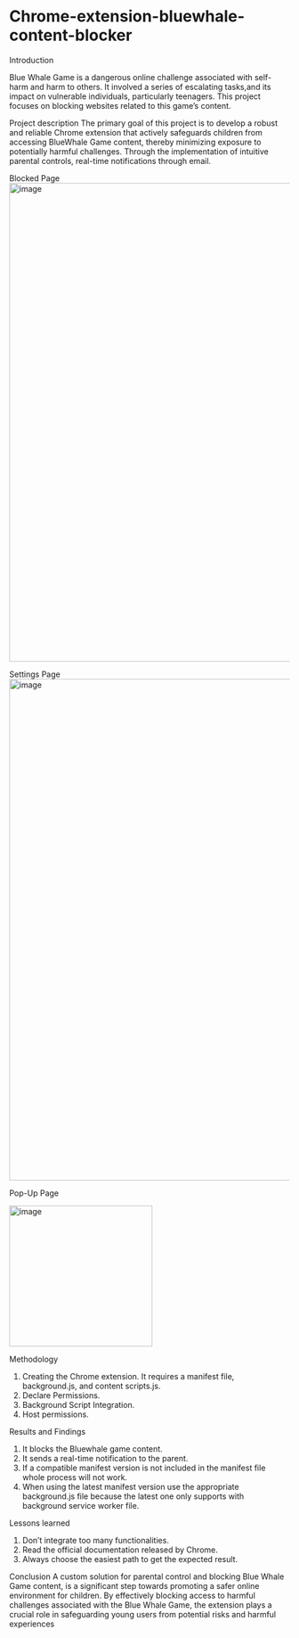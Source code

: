 # Chrome-extension-bluewhale-content-blocker

Introduction

Blue Whale Game is a dangerous online challenge associated with self-harm and harm to others. It involved a series of escalating tasks,and its impact on vulnerable individuals, particularly teenagers. This project focuses on blocking websites related to this game’s content.

 
Project description
 The primary goal of this project is to develop a robust and reliable Chrome extension that actively safeguards children from accessing BlueWhale Game content, thereby minimizing exposure to potentially harmful challenges. Through the implementation of intuitive parental controls, real-time notifications through email.

 Blocked Page 
 <img width="1903" height="859" alt="image" src="https://github.com/user-attachments/assets/fe5b205a-2c9d-4da0-b776-2681e07cc4db" />

 Settings Page
 <img width="1884" height="900" alt="image" src="https://github.com/user-attachments/assets/fcc9f045-3bc3-4171-abbe-b83f900aca18" />

 Pop-Up Page
                                         
 <img width="257" height="253" alt="image" src="https://github.com/user-attachments/assets/3ae2ee2b-ffae-446d-8446-9609b974b0bb" />


Methodology
 1. Creating the Chrome extension. It requires a manifest file,
 background.js, and content scripts.js.
 2. Declare Permissions.
 3. Background Script Integration.
 4. Host permissions.

Results and Findings
 1. It blocks the Bluewhale game content.
 2. It sends a real-time notification to the parent.
 3. If a compatible manifest version is not included in the manifest file
 whole process will not work.
 4. When using the latest manifest version use the appropriate
 background.js file because the latest one only supports with background
 service worker file.
 
Lessons learned
 1. Don’t integrate too many functionalities.
 2. Read the official documentation released by Chrome.
 3. Always choose the easiest path to get the expected result.

Conclusion
 A custom solution for parental control and blocking Blue Whale Game
 content, is a significant step towards promoting a safer online
 environment for children. By effectively blocking access to harmful
 challenges associated with the Blue Whale Game, the extension plays a
 crucial role in safeguarding young users from potential risks and
 harmful experiences
